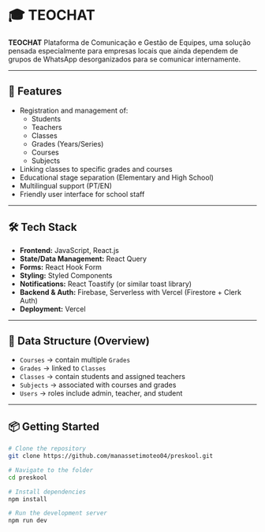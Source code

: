 # 🎓 TEOCHAT

**TEOCHAT** Plataforma de Comunicação e Gestão de Equipes, uma solução pensada especialmente para empresas locais que ainda dependem de grupos de WhatsApp desorganizados para se comunicar internamente.

---

## 🚀 Features

- Registration and management of:
  - Students
  - Teachers
  - Classes
  - Grades (Years/Series)
  - Courses
  - Subjects
- Linking classes to specific grades and courses
- Educational stage separation (Elementary and High School)
- Multilingual support (PT/EN)
- Friendly user interface for school staff

---

## 🛠️ Tech Stack

- **Frontend:** JavaScript, React.js
- **State/Data Management:** React Query
- **Forms:** React Hook Form
- **Styling:** Styled Components
- **Notifications:** React Toastify (or similar toast library)
- **Backend & Auth:** Firebase, Serverless with Vercel (Firestore + Clerk Auth)
- **Deployment:** Vercel

---

## 📁 Data Structure (Overview)

- `Courses` → contain multiple `Grades`
- `Grades` → linked to `Classes`
- `Classes` → contain students and assigned teachers
- `Subjects` → associated with courses and grades
- `Users` → roles include admin, teacher, and student

---

## 📦 Getting Started

```bash
# Clone the repository
git clone https://github.com/manassetimoteo04/preskool.git

# Navigate to the folder
cd preskool

# Install dependencies
npm install

# Run the development server
npm run dev
```
